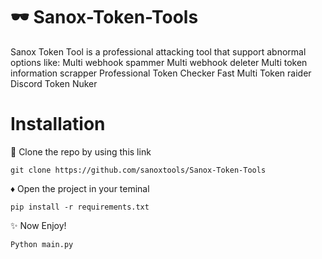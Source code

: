 # 🕶 Sanox-Token-Tools
Sanox Token Tool is a professional attacking tool that support abnormal options like: Multi webhook spammer Multi webhook deleter Multi token information scrapper Professional Token Checker Fast Multi Token raider Discord Token Nuker

# Installation
🔗 Clone the repo by using this link

`git clone https://github.com/sanoxtools/Sanox-Token-Tools` 

♦ Open the project in your teminal

`pip install -r requirements.txt` 

✨ Now Enjoy!

`Python main.py` 
